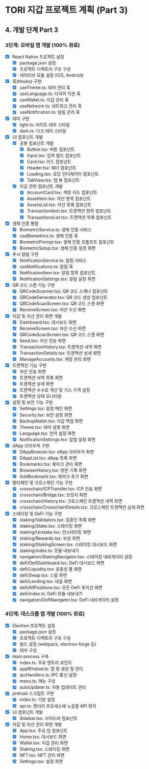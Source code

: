 # TORI 지갑 프로젝트 계획 (Part 3)

## 4. 개발 단계 Part 3

### 3단계: 모바일 앱 개발 (100% 완료)
- [x] React Native 프로젝트 설정
  - [x] package.json 설정
  - [x] 프로젝트 디렉토리 구조 구성
  - [x] 네이티브 모듈 설정 (iOS, Android)
- [x] 훅(Hooks) 구현
  - [x] useTheme.ts: 테마 관리 훅
  - [x] useLanguage.ts: 다국어 지원 훅
  - [x] useWallet.ts: 지갑 관리 훅
  - [x] useNetwork.ts: 네트워크 관리 훅
  - [x] useNotification.ts: 알림 관리 훅
- [x] 테마 구현
  - [x] light.ts: 라이트 테마 스타일
  - [x] dark.ts: 다크 테마 스타일
- [x] UI 컴포넌트 개발
  - [x] 공통 컴포넌트 개발
    - [x] Button.tsx: 버튼 컴포넌트
    - [x] Input.tsx: 입력 필드 컴포넌트
    - [x] Card.tsx: 카드 컴포넌트
    - [x] Header.tsx: 헤더 컴포넌트
    - [x] Loading.tsx: 로딩 인디케이터 컴포넌트
    - [x] TabView.tsx: 탭 뷰 컴포넌트
  - [x] 지갑 관련 컴포넌트 개발
    - [x] AccountCard.tsx: 계정 카드 컴포넌트
    - [x] AssetItem.tsx: 자산 항목 컴포넌트
    - [x] AssetsList.tsx: 자산 목록 컴포넌트
    - [x] TransactionItem.tsx: 트랜잭션 항목 컴포넌트
    - [x] TransactionsList.tsx: 트랜잭션 목록 컴포넌트
- [x] 생체 인증 통합
  - [x] BiometricService.ts: 생체 인증 서비스
  - [x] useBiometrics.ts: 생체 인증 훅
  - [x] BiometricPrompt.tsx: 생체 인증 프롬프트 컴포넌트
  - [x] BiometricSetup.tsx: 생체 인증 설정 화면
- [x] 푸시 알림 구현
  - [x] NotificationService.ts: 알림 서비스
  - [x] useNotifications.ts: 알림 훅
  - [x] NotificationItem.tsx: 알림 항목 컴포넌트
  - [x] NotificationSettings.tsx: 알림 설정 화면
- [x] QR 코드 스캔 기능 구현
  - [x] QRCodeScanner.tsx: QR 코드 스캐너 컴포넌트
  - [x] QRCodeGenerator.tsx: QR 코드 생성 컴포넌트
  - [x] QRCodeScanScreen.tsx: QR 코드 스캔 화면
  - [x] ReceiveScreen.tsx: 자산 수신 화면
- [x] 지갑 및 자산 관리 화면 개발
  - [x] Dashboard.tsx: 대시보드 화면
  - [x] ReceiveScreen.tsx: 자산 수신 화면
  - [x] QRCodeScanScreen.tsx: QR 코드 스캔 화면
  - [x] Send.tsx: 자산 전송 화면
  - [x] TransactionHistory.tsx: 트랜잭션 내역 화면
  - [x] TransactionDetails.tsx: 트랜잭션 상세 화면
  - [x] ManageAccounts.tsx: 계정 관리 화면
- [x] 트랜잭션 기능 구현
  - [x] 자산 전송 화면
  - [x] 트랜잭션 내역 목록 화면
  - [x] 트랜잭션 상세 화면
  - [x] 트랜잭션 수수료 계산 및 가스 가격 설정
  - [x] 트랜잭션 상태 모니터링
- [x] 설정 및 보안 기능 구현
  - [x] Settings.tsx: 설정 메인 화면
  - [x] Security.tsx: 보안 설정 화면
  - [x] BackupWallet.tsx: 지갑 백업 화면
  - [x] Theme.tsx: 테마 설정 화면
  - [x] Language.tsx: 언어 설정 화면
  - [x] NotificationSettings.tsx: 알림 설정 화면
- [x] dApp 브라우저 구현
  - [x] DAppBrowser.tsx: dApp 브라우저 화면
  - [x] DAppList.tsx: dApp 목록 화면
  - [x] Bookmarks.tsx: 북마크 관리 화면
  - [x] BrowserHistory.tsx: 방문 기록 화면
  - [x] AddBookmark.tsx: 북마크 추가 화면
- [x] 멀티체인 및 크로스체인 기능 구현
  - [x] crosschain/ICPTransfer.tsx: ICP 전송 화면
  - [x] crosschain/Bridge.tsx: 브릿지 화면
  - [x] crosschain/History.tsx: 크로스체인 트랜잭션 내역 화면
  - [x] crosschain/CrosschainDetails.tsx: 크로스체인 트랜잭션 상세 화면
- [x] 스테이킹 및 DeFi 기능 구현
  - [x] staking/Validators.tsx: 검증인 목록 화면
  - [x] staking/Stake.tsx: 스테이킹 화면
  - [x] staking/Unstake.tsx: 언스테이킹 화면
  - [x] staking/Rewards.tsx: 보상 화면
  - [x] staking/StakingScreen.tsx: 스테이킹 대시보드 화면
  - [x] staking/index.ts: 모듈 내보내기
  - [x] navigation/StakingNavigator.tsx: 스테이킹 네비게이터 설정
  - [x] defi/DefiDashboard.tsx: DeFi 대시보드 화면
  - [x] defi/Liquidity.tsx: 유동성 풀 화면
  - [x] defi/Swap.tsx: 스왑 화면
  - [x] defi/Lending.tsx: 대출 화면
  - [x] defi/AllPositions.tsx: 모든 DeFi 포지션 화면
  - [x] defi/index.ts: DeFi 모듈 내보내기
  - [x] navigation/DefiNavigator.tsx: DeFi 네비게이터 설정

### 4단계: 데스크톱 앱 개발 (100% 완료)
- [x] Electron 프로젝트 설정
  - [x] package.json 설정
  - [x] 프로젝트 디렉토리 구조 구성
  - [x] 빌드 설정 (webpack, electron-forge 등)
  - [x] 테마 구성
- [x] main process 구축
  - [x] index.ts: 주요 엔트리 포인트
  - [x] appWindow.ts: 앱 창 생성 및 관리
  - [x] ipcHandlers.ts: IPC 통신 설정
  - [x] menu.ts: 메뉴 구성
  - [x] autoUpdater.ts: 자동 업데이트 관리
- [x] preload 스크립트 구현
  - [x] index.ts: 기본 설정
  - [x] api.ts: 렌더러 프로세스에 노출할 API 정의
- [x] UI 컴포넌트 개발
  - [x] Sidebar.tsx: 사이드바 컴포넌트
- [x] 지갑 및 자산 관리 화면 개발
  - [x] App.tsx: 주요 업 컴포넌트
  - [x] Home.tsx: 대시보드 화면
  - [x] Wallet.tsx: 지갑 관리 화면
  - [x] Staking.tsx: 스테이킹 화면
  - [x] NFT.tsx: NFT 관리 화면
  - [x] Settings.tsx: 설정 화면